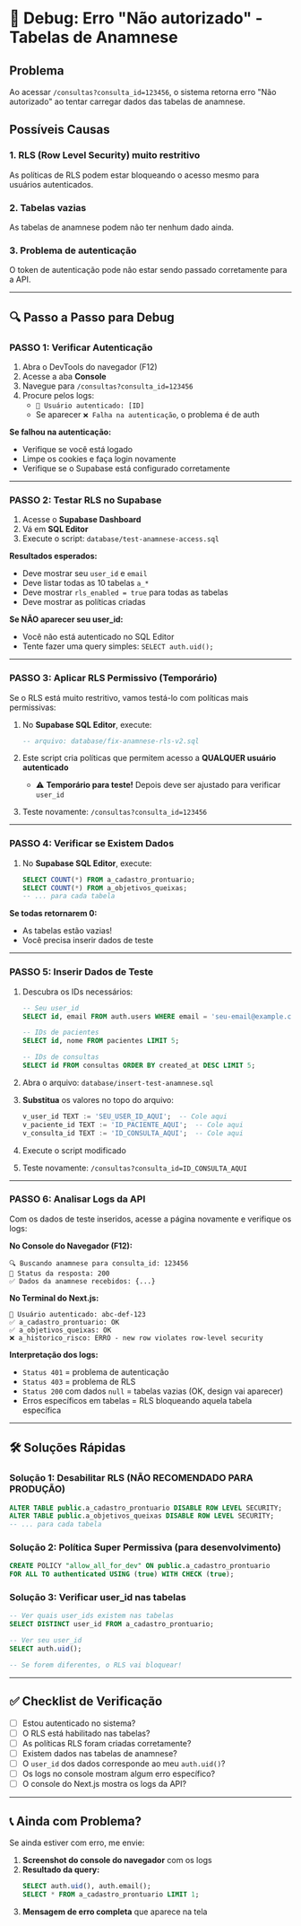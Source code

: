 # 🐛 Debug: Erro "Não autorizado" - Tabelas de Anamnese

## Problema
Ao acessar `/consultas?consulta_id=123456`, o sistema retorna erro "Não autorizado" ao tentar carregar dados das tabelas de anamnese.

## Possíveis Causas

### 1. RLS (Row Level Security) muito restritivo
As políticas de RLS podem estar bloqueando o acesso mesmo para usuários autenticados.

### 2. Tabelas vazias
As tabelas de anamnese podem não ter nenhum dado ainda.

### 3. Problema de autenticação
O token de autenticação pode não estar sendo passado corretamente para a API.

---

## 🔍 Passo a Passo para Debug

### PASSO 1: Verificar Autenticação

1. Abra o DevTools do navegador (F12)
2. Acesse a aba **Console**
3. Navegue para `/consultas?consulta_id=123456`
4. Procure pelos logs:
   - `🔐 Usuário autenticado: [ID]`
   - Se aparecer `❌ Falha na autenticação`, o problema é de auth

**Se falhou na autenticação:**
- Verifique se você está logado
- Limpe os cookies e faça login novamente
- Verifique se o Supabase está configurado corretamente

---

### PASSO 2: Testar RLS no Supabase

1. Acesse o **Supabase Dashboard**
2. Vá em **SQL Editor**
3. Execute o script: `database/test-anamnese-access.sql`

**Resultados esperados:**
- Deve mostrar seu `user_id` e `email`
- Deve listar todas as 10 tabelas `a_*`
- Deve mostrar `rls_enabled = true` para todas as tabelas
- Deve mostrar as políticas criadas

**Se NÃO aparecer seu user_id:**
- Você não está autenticado no SQL Editor
- Tente fazer uma query simples: `SELECT auth.uid();`

---

### PASSO 3: Aplicar RLS Permissivo (Temporário)

Se o RLS está muito restritivo, vamos testá-lo com políticas mais permissivas:

1. No **Supabase SQL Editor**, execute:
   ```sql
   -- arquivo: database/fix-anamnese-rls-v2.sql
   ```

2. Este script cria políticas que permitem acesso a **QUALQUER usuário autenticado**
   - ⚠️ **Temporário para teste!** Depois deve ser ajustado para verificar `user_id`

3. Teste novamente: `/consultas?consulta_id=123456`

---

### PASSO 4: Verificar se Existem Dados

1. No **Supabase SQL Editor**, execute:
   ```sql
   SELECT COUNT(*) FROM a_cadastro_prontuario;
   SELECT COUNT(*) FROM a_objetivos_queixas;
   -- ... para cada tabela
   ```

**Se todas retornarem 0:**
- As tabelas estão vazias!
- Você precisa inserir dados de teste

---

### PASSO 5: Inserir Dados de Teste

1. Descubra os IDs necessários:
   ```sql
   -- Seu user_id
   SELECT id, email FROM auth.users WHERE email = 'seu-email@example.com';
   
   -- IDs de pacientes
   SELECT id, nome FROM pacientes LIMIT 5;
   
   -- IDs de consultas
   SELECT id FROM consultas ORDER BY created_at DESC LIMIT 5;
   ```

2. Abra o arquivo: `database/insert-test-anamnese.sql`

3. **Substitua** os valores no topo do arquivo:
   ```sql
   v_user_id TEXT := 'SEU_USER_ID_AQUI';  -- Cole aqui
   v_paciente_id TEXT := 'ID_PACIENTE_AQUI';  -- Cole aqui
   v_consulta_id TEXT := 'ID_CONSULTA_AQUI';  -- Cole aqui
   ```

4. Execute o script modificado

5. Teste novamente: `/consultas?consulta_id=ID_CONSULTA_AQUI`

---

### PASSO 6: Analisar Logs da API

Com os dados de teste inseridos, acesse a página novamente e verifique os logs:

**No Console do Navegador (F12):**
```
🔍 Buscando anamnese para consulta_id: 123456
📡 Status da resposta: 200
✅ Dados da anamnese recebidos: {...}
```

**No Terminal do Next.js:**
```
🔐 Usuário autenticado: abc-def-123
✅ a_cadastro_prontuario: OK
✅ a_objetivos_queixas: OK
❌ a_historico_risco: ERRO - new row violates row-level security
```

**Interpretação dos logs:**
- `Status 401` = problema de autenticação
- `Status 403` = problema de RLS
- `Status 200` com dados `null` = tabelas vazias (OK, design vai aparecer)
- Erros específicos em tabelas = RLS bloqueando aquela tabela específica

---

## 🛠️ Soluções Rápidas

### Solução 1: Desabilitar RLS (NÃO RECOMENDADO PARA PRODUÇÃO)
```sql
ALTER TABLE public.a_cadastro_prontuario DISABLE ROW LEVEL SECURITY;
ALTER TABLE public.a_objetivos_queixas DISABLE ROW LEVEL SECURITY;
-- ... para cada tabela
```

### Solução 2: Política Super Permissiva (para desenvolvimento)
```sql
CREATE POLICY "allow_all_for_dev" ON public.a_cadastro_prontuario 
FOR ALL TO authenticated USING (true) WITH CHECK (true);
```

### Solução 3: Verificar user_id nas tabelas
```sql
-- Ver quais user_ids existem nas tabelas
SELECT DISTINCT user_id FROM a_cadastro_prontuario;

-- Ver seu user_id
SELECT auth.uid();

-- Se forem diferentes, o RLS vai bloquear!
```

---

## ✅ Checklist de Verificação

- [ ] Estou autenticado no sistema?
- [ ] O RLS está habilitado nas tabelas?
- [ ] As políticas RLS foram criadas corretamente?
- [ ] Existem dados nas tabelas de anamnese?
- [ ] O `user_id` dos dados corresponde ao meu `auth.uid()`?
- [ ] Os logs no console mostram algum erro específico?
- [ ] O console do Next.js mostra os logs da API?

---

## 📞 Ainda com Problema?

Se ainda estiver com erro, me envie:

1. **Screenshot do console do navegador** com os logs
2. **Resultado da query:**
   ```sql
   SELECT auth.uid(), auth.email();
   SELECT * FROM a_cadastro_prontuario LIMIT 1;
   ```
3. **Mensagem de erro completa** que aparece na tela

